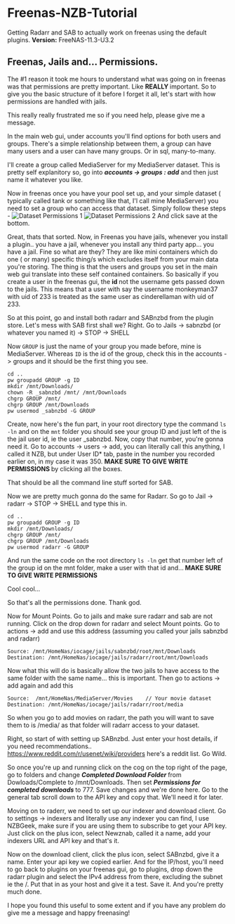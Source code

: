 # Freenas-NZB-Tutorial
Getting Radarr and SAB to actually work on freenas using the default plugins.
**Version:** FreeNAS-11.3-U3.2

## Freenas, Jails and... Permissions.

The #1 reason it took me hours to understand what was going on in freenas was that permissions are pretty important. Like <b>REALLY </b> important.  So to give you the basic structure of it before I forget it all, let's start with how permissions are handled with jails. 

This really really frustrated me so if you need help, please give me a message. 

In the main web gui, under accounts you'll find options for both users and groups. 
There's a simple relationship between them, a group can have many users and a user can have many groups. Or in sql, many-to-many. 

I'll create a group called MediaServer for my MediaServer dataset. This is pretty self explanitory so, go into <b><i>accounts -> groups : add</i></b> and then just name it whatever you like. 

Now in freenas once you have your pool set up, and your simple dataset ( typically called tank or something like that, I'l call mine MediaServer) you need to set a group who can access that dataset. Simply follow these steps -
![Dataset Permissions  1](https://ibb.co/wB9nPBn)
![Dataset Permissions 2](https://ibb.co/2s7c8tR)
And click save at the bottom. 

Great, thats that sorted. Now, in Freenas you have jails, whenever you install a plugin.. you have a jail, whenever you install any third party app... you have a jail. Fine so what are they? They are like mini containers which do one ( or many) specific thing/s which excludes itself from your main data you're storing. The thing is that the users and groups you set in the main web gui translate into these self contained containers. So basically if you create a user in the freenas gui, the <b> id </b> not the username gets passed down to the jails. This means that a user with say the username monkeyman37 with uid of 233 is treated as the same user as cinderellaman with uid of 233. 

So at this point, go and install both radarr and SABnzbd from the plugin store. 
Let's mess with SAB first shall we? 
Right. 
Go to Jails -> sabnzbd (or whatever you named it) -> STOP -> SHELL

Now `GROUP` is just the name of your group you made before, mine is MediaServer. 
Whereas `ID` is the id of the group, check this in the accounts -> groups and it should be the first thing you see.


    cd ..
    pw groupadd GROUP -g ID
    mkdir /mnt/Downloads/
    chown -R _sabnzbd /mnt/ /mnt/Downloads
    chgrp GROUP /mnt/
    chgrp GROUP /mnt/Downloads
    pw usermod _sabnzbd -G GROUP
    
    
Create, now here's the fun part, in your root directory type the command `ls -ln` and on the `mnt` folder you should see your group ID and just left of the is the jail user id, ie the user _sabnzbd. Now, copy that number, you're gonna need it. Go to accounts -> users -> add, you can literally call this anything, I called it NZB, but under User ID* tab, paste in the number you recorded earlier on, in my case it was 350. <B> MAKE SURE TO GIVE WRITE PERMISSIONS </B> by clicking all the boxes. 

That should be all the command line stuff sorted for SAB.

Now we are pretty much gonna do the same for Radarr. So go to Jail -> radarr -> STOP -> SHELL and type this in.

    cd ..
    pw groupadd GROUP -g ID
    mkdir /mnt/Downloads/
    chgrp GROUP /mnt/
    chgrp GROUP /mnt/Downloads
    pw usermod radarr -G GROUP

And run the same code on the root directory `ls -ln` get that number left of the group id on the mnt folder, make a user with that id and...<B> MAKE SURE TO GIVE WRITE PERMISSIONS </B>

Cool cool...

So that's all the permissions done. Thank god.

Now for Mount Points.  Go to jails and make sure radarr and sab are not running. Click on the drop down for radarr and select Mount points. Go to actions -> add and use this address (assuming you called your jails sabnzbd and radarr) 

    Source: /mnt/HomeNas/iocage/jails/sabnzbd/root/mnt/Downloads
    Destination: /mnt/HomeNas/iocage/jails/radarr/root/mnt/Downloads

Now what this will do is basically allow the two jails to have access to the same folder with the same name... this is important. Then go to actions -> add again and add this 

    Source:  /mnt/HomeNas/MediaServer/Movies	// Your movie dataset
    Destination: /mnt/HomeNas/iocage/jails/radarr/root/media
    
So when you go to add movies on radarr, the path you will want to save them to is /media/ as that folder will radarr access to your dataset. 


Right, so start of with setting up SABnzbd. Just enter your host details, if you need recommendations..  https://www.reddit.com/r/usenet/wiki/providers here's a reddit list. Go Wild. 

So once you're up and running click on the cog on the top right of the page, go to folders and change <B><i> Completed Download Folder </i></B> from Dowloads/Complete to /mnt/Downloads. Then set <b> <i>Permissions for completed downloads </i></b> to 777. Save changes and we're done here.  Go to the general tab scroll down to the API key and copy that. We'll need it for later. 

Moving on to raderr, we need to set up our indexer and download client. Go to settings -> indexers and literally use any indexer you can find, I use NZBGeek, make sure if you are using them to subscribe to get your API key. Just click on the plus icon, select Newznab, called it a name, add your indexers URL and API key and that's it.

Now on the download client, click the plus icon, select SABnzbd, give it a name. Enter your api key we copied earlier. And for the IP/host, you'll need to go back to plugins on your freenas gui, go to plugins, drop down the radarr plugin and select the IPv4 address from there, excluding the subnet ie the /. Put that in as your host and give it a test. Save it. And you're pretty much done. 

I hope you found this useful to some extent and if you have any problem do give me a message and happy freenasing! 


